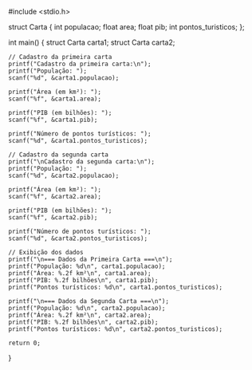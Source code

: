 #include <stdio.h>

struct Carta {
    int populacao;
    float area;
    float pib;
    int pontos_turisticos;
};

int main() {
    struct Carta carta1;
    struct Carta carta2;

    // Cadastro da primeira carta
    printf("Cadastro da primeira carta:\n");
    printf("População: ");
    scanf("%d", &carta1.populacao);

    printf("Área (em km²): ");
    scanf("%f", &carta1.area);

    printf("PIB (em bilhões): ");
    scanf("%f", &carta1.pib);

    printf("Número de pontos turísticos: ");
    scanf("%d", &carta1.pontos_turisticos);

    // Cadastro da segunda carta
    printf("\nCadastro da segunda carta:\n");
    printf("População: ");
    scanf("%d", &carta2.populacao);

    printf("Área (em km²): ");
    scanf("%f", &carta2.area);

    printf("PIB (em bilhões): ");
    scanf("%f", &carta2.pib);

    printf("Número de pontos turísticos: ");
    scanf("%d", &carta2.pontos_turisticos);

    // Exibição dos dados
    printf("\n=== Dados da Primeira Carta ===\n");
    printf("População: %d\n", carta1.populacao);
    printf("Área: %.2f km²\n", carta1.area);
    printf("PIB: %.2f bilhões\n", carta1.pib);
    printf("Pontos turísticos: %d\n", carta1.pontos_turisticos);

    printf("\n=== Dados da Segunda Carta ===\n");
    printf("População: %d\n", carta2.populacao);
    printf("Área: %.2f km²\n", carta2.area);
    printf("PIB: %.2f bilhões\n", carta2.pib);
    printf("Pontos turísticos: %d\n", carta2.pontos_turisticos);

    return 0;
}
